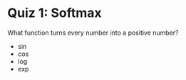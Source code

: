 # Quiz 1: Softmax

What function turns every number into a positive number?

- sin
- cos
- log
- exp